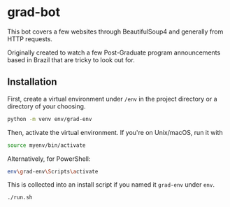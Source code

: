 # grad-bot

This bot covers a few websites through BeautifulSoup4 and generally from HTTP requests.

Originally created to watch a few Post-Graduate program announcements based in Brazil that are tricky to look out for.

## Installation 
First, create a virtual environment under `/env` in the project directory or a directory of your choosing.

```bash
python -m venv env/grad-env
```

Then, activate the virtual environment. If you're on Unix/macOS, run it with
```bash
source myenv/bin/activate  
```

Alternatively, for PowerShell:
```bash
env\grad-env\Scripts\activate     
```

This is collected into an install script if you named it `grad-env` under `env`.
```bash
./run.sh
```

